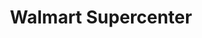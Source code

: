 ---
title: "Walmart Supercenter"
url: /orlando/walmart-supercenter-south-john-young-parkway/
shop: Supermarkt
---